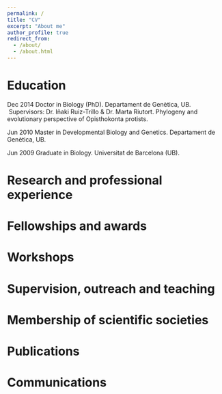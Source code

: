 ```yaml
---
permalink: /
title: "CV"
excerpt: "About me"
author_profile: true
redirect_from: 
  - /about/
  - /about.html
---
```


Education
======
Dec 2014 Doctor in Biology (PhD). Departament de Genètica, UB.
 Supervisors: Dr. Iñaki Ruiz-Trillo & Dr. Marta Riutort.
 Phylogeny and evolutionary perspective of Opisthokonta protists.

Jun 2010 Master in Developmental Biology and Genetics. Departament de Genètica, UB.

Jun 2009 Graduate in Biology. Universitat de Barcelona (UB).

Research and professional experience
======


Fellowships and awards
======

Workshops
======

Supervision, outreach and teaching
======

Membership of scientific societies
======

Publications
======

Communications
======
